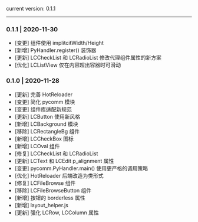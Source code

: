 current version: 0.1.1

--------------------------------------------------------------------------------

### 0.1.1 | 2020-11-30

- [变更] 组件使用 implitcitWidth/Height
- [新增] PyHandler.register() 装饰器
- [更新] LCCheckList 和 LCRadioList 修改代理组件属性的新方案
- [优化] LCListView 仅在内容超出容器时可滑动

### 0.1.0 | 2020-11-28

- [更新] 完善 HotReloader
- [变更] 简化 pycomm 模块
- [变更] 组件库适配新规范
- [更新] LCButton 使用新风格
- [新增] LCBackground 模块
- [移除] LCRectangleBg 组件
- [新增] LCCheckBox 图标
- [新增] LCOval 组件
- [修复] LCCheckList 和 LCRadioList
- [更新] LCText 和 LCEdit p_alignment 属性
- [变更] pycomm.PyHandler.main() 使用更严格的调用策略
- [优化] HotReloader 后端改造为类形式
- [修复] LCFileBrowse 组件
- [移除] LCFileBrowseButton 组件
- [新增] 按钮的 borderless 属性
- [新增] layout_helper.js
- [更新] 强化 LCRow, LCColumn 属性
